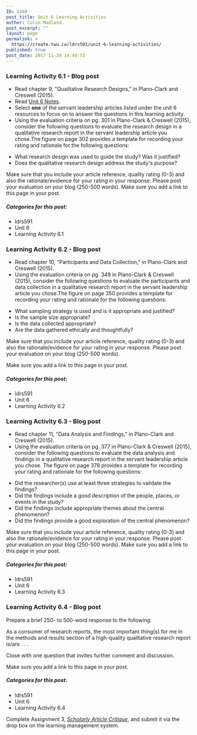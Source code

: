 ```yaml
---
ID: 1340
post_title: Unit 6 Learning Activities
author: Colin Madland
post_excerpt: ""
layout: page
permalink: >
  https://create.twu.ca/ldrs591/unit-6-learning-activities/
published: true
post_date: 2017-11-24 14:49:51
---
```

<h3>Learning Activity 6.1 - Blog post</h3>
<ul>
 	<li>Read chapter 9, "Qualitative Research Designs," in Plano-Clark and Creswell (2015).</li>
 	<li>Read <a href="https://create.twu.ca/ldrs591/unit-6-notes/">Unit 6 Notes</a>.</li>
 	<li>Select <strong>one</strong> of the servant leadership articles listed under the unit 6 resources to focus on to answer the questions in this learning activity.</li>
 	<li>Using the evaluation criteria on pg. 301 in Plano-Clark &amp; Creswell (2015), consider the following questions to evaluate the research design in a qualitative research report in the servant leadership article you chose.The figure on page 302 provides a template for recording your rating and rationale for the following questions:</li>
</ul>
<ul>
 	<li>What research design was used to guide the study? Was it justified?</li>
 	<li>Does the qualitative research design address the study's purpose?</li>
</ul>
Make sure that you include your article reference, quality rating (0-3) and also the rationale/evidence for your rating in your response. Please post your evaluation on your blog (250-500 words).
Make sure you add a link to this page in your post.
<h5>Categories for this post:</h5>
<ul>
 	<li>ldrs591</li>
 	<li>Unit 6</li>
 	<li>Learning Activity 6.1</li>
</ul>
<h3>Learning Activity 6.2 - Blog post</h3>
<ul>
 	<li>Read chapter 10, "Participants and Data Collection," in Plano-Clark and Creswell (2015).</li>
 	<li>Using the evaluation criteria on pg. 349 in Plano-Clark &amp; Creswell (2015), consider the following questions to evaluate the participants and data collection in a qualitative research report in the servant leadership article you chose.The figure on page 350 provides a template for recording your rating and rationale for the following questions:</li>
</ul>
<ul>
 	<li>What sampling strategy is used and is it appropriate and justified?</li>
 	<li>Is the sample size appropriate?</li>
 	<li>Is the data collected appropriate?</li>
 	<li>Are the data gathered ethically and thoughtfully?</li>
</ul>
Make sure that you include your article reference, quality rating (0-3) and also the rationale/evidence for your rating in your response. Please post your evaluation on your blog (250-500 words).

Make sure you add a link to this page in your post.
<h5>Categories for this post:</h5>
<ul>
 	<li>ldrs591</li>
 	<li>Unit 6</li>
 	<li>Learning Activity 6.2</li>
</ul>
<h3>Learning Activity 6.3 - Blog post</h3>
<ul>
 	<li>Read chapter 11, "Data Analysis and Findings," in Plano-Clark and Creswell (2015).</li>
 	<li>Using the evaluation criteria on pg. 377 in Plano-Clark &amp; Creswell (2015), consider the following questions to evaluate the data analysis and findings in a qualitative research report in the servant leadership article you chose. The figure on page 378 provides a template for recording your rating and rationale for the following questions:</li>
</ul>
<ul>
 	<li>Did the researcher(s) use at least three strategies to validate the findings?</li>
 	<li>Did the findings include a good description of the people, places, or events in the study?</li>
 	<li>Did the findings include appropriate themes about the central phenomenon?</li>
 	<li>Did the findings provide a good exploration of the central phenomenon?</li>
</ul>
Make sure that you include your article reference, quality rating (0-3) and also the rationale/evidence for your rating in your response. Please post your evaluation on your blog (250-500 words).
Make sure you add a link to this page in your post.
<h5>Categories for this post:</h5>
<ul>
 	<li>ldrs591</li>
 	<li>Unit 6</li>
 	<li>Learning Activity 6.3</li>
</ul>
<h3>Learning Activity 6.4 - Blog post</h3>
Prepare a brief 250- to 500-word response to the following:

As a consumer of research reports, the most important thing(s) for me in the methods and results section of a high-quality qualitative research report is/are . . .

Close with one question that invites further comment and discussion.

Make sure you add a link to this page in your post.
<h5>Categories for this post:</h5>
<ul>
 	<li>ldrs591</li>
 	<li>Unit 6</li>
 	<li>Learning Activity 6.4</li>
</ul>
Complete Assignment 3, <a href="https://create.twu.ca/ldrs591/scholarly-article-review-3/"><em>Scholarly Article Critique</em></a>, and submit it via the drop box on the learning management system.

&nbsp;